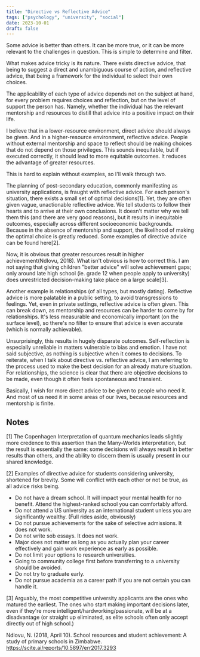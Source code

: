 ```yaml
---
title: "Directive vs Reflective Advice"
tags: ["psychology", "university", "social"]
date: 2023-10-01
draft: false
---
```


Some advice is better than others. It can be more true, or it can be more relevant to the challenges in question. This is simple to determine and filter.

What makes advice tricky is its nature. There exists directive advice, that being to suggest a direct and unambiguous course of action, and reflective advice, that being a framework for the individual to select their own choices.

The applicability of each type of advice depends not on the subject at hand, for every problem requires choices and reflection, but on the level of support the person has. Namely, whether the individual has the relevant mentorship and resources to distill that advice into a positive impact on their life.

I believe that in a lower-resource environment, direct advice should always be given. And in a higher-resource environment, reflective advice. People without external mentorship and space to reflect should be making choices that do not depend on those privileges. This sounds inequitable, but if executed correctly, it should lead to more equitable outcomes. It reduces the advantage of greater resources.

This is hard to explain without examples, so I'll walk through two.

The planning of post-secondary education, commonly manifesting as university applications, is fraught with reflective advice. For each person's situation, there exists a small set of optimal decisions[1]. Yet, they are often given vague, unactionable reflective advice. We tell students to follow their hearts and to arrive at their own conclusions. It doesn't matter why we tell them this (and there are very good reasons), but it results in inequitable outcomes, especially across different socioeconomic backgrounds. Because in the absence of mentorship and support, the likelihood of making the optimal choice is greatly reduced. Some examples of directive advice can be found here[2].

Now, it is obvious that greater resources result in higher achievement(Ndlovu, 2018). What isn't obvious is how to correct this. I am not saying that giving children "better advice" will solve achievement gaps; only around late high school (ie. grade 12 when people apply to university) does unrestricted decision-making take place on a large scale[3].

Another example is relationships (of all types, but mostly dating). Reflective advice is more palatable in a public setting, to avoid transgressions to feelings. Yet, even in private settings, reflective advice is often given. This can break down, as mentorship and resources can be harder to come by for relationships. It's less measurable and economically important (on the surface level), so there's no filter to ensure that advice is even accurate (which is normally achievable).

Unsurprisingly, this results in hugely disparate outcomes. Self-reflection is especially unreliable in matters vulnerable to bias and emotion. I have not said subjective, as nothing is subjective when it comes to decisions. To reiterate, when I talk about directive vs. reflective advice, I am referring to the process used to make the best decision for an already mature situation. For relationships, the science is clear that there are objective decisions to be made, even though it often feels spontaneous and transient.

Basically, I wish for more direct advice to be given to people who need it. And most of us need it in some areas of our lives, because resources and mentorship is finite.

## Notes
[1] The Copenhagen Interpretation of quantum mechanics leads slightly more credence to this assertion than the Many-Worlds interpretation, but the result is essentially the same: some decisions will always result in better results than others, and the ability to discern them is usually present in our shared knowledge.

[2] Examples of directive advice for students considering university, shortened for brevity. Some will conflict with each other or not be true, as all advice risks being.

- Do not have a dream school. It will impact your mental health for no benefit.
Attend the highest-ranked school you can comfortably afford.
- Do not attend a US university as an international student unless you are significantly wealthy. (Full rides aside, obviously)
- Do not pursue achievements for the sake of selective admissions. It does not work.
- Do not write sob essays. It does not work.
- Major does not matter as long as you actually plan your career effectively and gain work experience as early as possible.
- Do not limit your options to research universities.
- Going to community college first before transferring to a university should be avoided.
- Do not try to graduate early.
- Do not pursue academia as a career path if you are not certain you can handle it.

[3] Arguably, the most competitive university applicants are the ones who matured the earliest. The ones who start making important decisions later, even if they're more intelligent/hardworking/passionate, will be at a disadvantage (or straight up eliminated, as elite schools often only accept directly out of high school.)

Ndlovu, N. (2018, April 10). School resources and student achievement: A study of primary schools in Zimbabwe. https://scite.ai/reports/10.5897/err2017.3293
